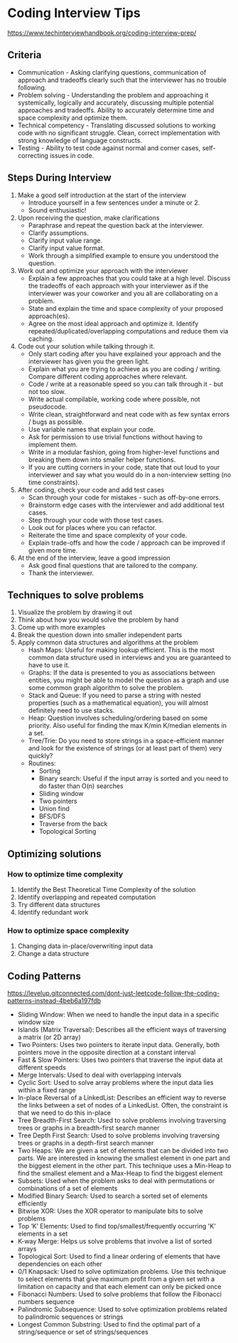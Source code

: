 # Coding Interview Tips

https://www.techinterviewhandbook.org/coding-interview-prep/

## Criteria

- Communication - Asking clarifying questions, communication of approach and tradeoffs clearly such that the interviewer has no trouble following.
- Problem solving - Understanding the problem and approaching it systemically, logically and accurately, discussing multiple potential approaches and tradeoffs. Ability to accurately determine time and space complexity and optimize them.
- Technical competency - Translating discussed solutions to working code with no significant struggle. Clean, correct implementation with strong knowledge of language constructs.
- Testing - Ability to test code against normal and corner cases, self-correcting issues in code.

## Steps During Interview

1. Make a good self introduction at the start of the interview
   - Introduce yourself in a few sentences under a minute or 2.
   - Sound enthusiastic!
2. Upon receiving the question, make clarifications
   - Paraphrase and repeat the question back at the interviewer.
   - Clarify assumptions.
   - Clarify input value range.
   - Clarify input value format.
   - Work through a simplified example to ensure you understood the question.
3. Work out and optimize your approach with the interviewer
   - Explain a few approaches that you could take at a high level. Discuss the tradeoffs of each approach with your interviewer as if the interviewer was your coworker and you all are collaborating on a problem.
   - State and explain the time and space complexity of your proposed approach(es).
   - Agree on the most ideal approach and optimize it. Identify repeated/duplicated/overlapping computations and reduce them via caching.
4. Code out your solution while talking through it.
   - Only start coding after you have explained your approach and the interviewer has given you the green light.
   - Explain what you are trying to achieve as you are coding / writing. Compare different coding approaches where relevant.
   - Code / write at a reasonable speed so you can talk through it - but not too slow.
   - Write actual compilable, working code where possible, not pseudocode.
   - Write clean, straightforward and neat code with as few syntax errors / bugs as possible.
   - Use variable names that explain your code.
   - Ask for permission to use trivial functions without having to implement them.
   - Write in a modular fashion, going from higher-level functions and breaking them down into smaller helper functions.
   - If you are cutting corners in your code, state that out loud to your interviewer and say what you would do in a non-interview setting (no time constraints).
5. After coding, check your code and add test cases
   - Scan through your code for mistakes - such as off-by-one errors.
   - Brainstorm edge cases with the interviewer and add additional test cases.
   - Step through your code with those test cases.
   - Look out for places where you can refactor.
   - Reiterate the time and space complexity of your code.
   - Explain trade-offs and how the code / approach can be improved if given more time.
6. At the end of the interview, leave a good impression
   - Ask good final questions that are tailored to the company.
   - Thank the interviewer.

## Techniques to solve problems

1. Visualize the problem by drawing it out
2. Think about how you would solve the problem by hand
3. Come up with more examples
4. Break the question down into smaller independent parts
5. Apply common data structures and algorithms at the problem
   - Hash Maps: Useful for making lookup efficient. This is the most common data structure used in interviews and you are guaranteed to have to use it.
   - Graphs: If the data is presented to you as associations between entities, you might be able to model the question as a graph and use some common graph algorithm to solve the problem.
   - Stack and Queue: If you need to parse a string with nested properties (such as a mathematical equation), you will almost definitely need to use stacks.
   - Heap: Question involves scheduling/ordering based on some priority. Also useful for finding the max K/min K/median elements in a set.
   - Tree/Trie: Do you need to store strings in a space-efficient manner and look for the existence of strings (or at least part of them) very quickly?
   - Routines:
     - Sorting
     - Binary search: Useful if the input array is sorted and you need to do faster than O(n) searches
     - Sliding window
     - Two pointers
     - Union find
     - BFS/DFS
     - Traverse from the back
     - Topological Sorting

## Optimizing solutions

### How to optimize time complexity

1. Identify the Best Theoretical Time Complexity of the solution
2. Identify overlapping and repeated computation
3. Try different data structures
4. Identify redundant work

### How to optimize space complexity

1. Changing data in-place/overwriting input data
2. Change a data structure

## Coding Patterns

https://levelup.gitconnected.com/dont-just-leetcode-follow-the-coding-patterns-instead-4beb6a197fdb

- Sliding Window: When we need to handle the input data in a specific window size
- Islands (Matrix Traversal): Describes all the efficient ways of traversing a matrix (or 2D array)
- Two Pointers: Uses two pointers to iterate input data. Generally, both pointers move in the opposite direction at a constant interval
- Fast & Slow Pointers: Uses two pointers that traverse the input data at different speeds
- Merge Intervals: Used to deal with overlapping intervals
- Cyclic Sort: Used to solve array problems where the input data lies within a fixed range
- In-place Reversal of a LinkedList: Describes an efficient way to reverse the links between a set of nodes of a LinkedList. Often, the constraint is that we need to do this in-place
- Tree Breadth-First Search: Used to solve problems involving traversing trees or graphs in a breadth-first search manner
- Tree Depth First Search: Used to solve problems involving traversing trees or graphs in a depth-first search manner
- Two Heaps: We are given a set of elements that can be divided into two parts. We are interested in knowing the smallest element in one part and the biggest element in the other part. This technique uses a Min-Heap to find the smallest element and a Max-Heap to find the biggest element
- Subsets: Used when the problem asks to deal with permutations or combinations of a set of elements
- Modified Binary Search: Used to search a sorted set of elements efficiently
- Bitwise XOR: Uses the XOR operator to manipulate bits to solve problems
- Top ‘K’ Elements: Used to find top/smallest/frequently occurring 'K' elements in a set
- K-way Merge: Helps us solve problems that involve a list of sorted arrays
- Topological Sort: Used to find a linear ordering of elements that have dependencies on each other
- 0/1 Knapsack: Used to solve optimization problems. Use this technique to select elements that give maximum profit from a given set with a limitation on capacity and that each element can only be picked once
- Fibonacci Numbers: Used to solve problems that follow the Fibonacci numbers sequence
- Palindromic Subsequence: Used to solve optimization problems related to palindromic sequences or strings
- Longest Common Substring: Used to find the optimal part of a string/sequence or set of strings/sequences
